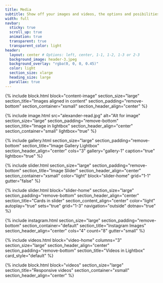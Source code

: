 ```yaml
---
title: Media
subtitle: Show off your images and videos, the options and posibilities are endless.
width: full
navbar:
  sticky: true
  scroll_up: true
  animation: true
  transparent: true
  transparent_color: light
header:
  layout: center # Options: left, center, 1-1, 1-2, 1-3 or 2-3
  background_image: header-3.jpeg
  background_overlay: "rgba(0, 0, 0, 0.45)"
  color: light
  section_size: xlarge
  heading_size: large
  parallax: true
---
```


{% include block.html 
  block="content-image"
  section_size="large"
  section_title="Images aligned in content"
  section_padding="remove-bottom"
  section_container="xsmall"
  section_header_align="center"
%}

{% include image.html 
	src="alexander-read.jpg"
  alt="Alt for image"
  section_size="large"
  section_padding="remove-bottom"
  section_title="Image in lightbox"
  section_header_align="center"
  section_container="small"
  lightbox="true"
%}

{% include gallery.html 
  section_size="large"
  section_padding="remove-bottom"
  section_title="Image Gallery Lightbox" 
  section_header_align="center"
  cols="3"
  gallery="gallery-1"
  caption="true"
  lightbox="true"
%}

{% include slider.html 
  section_size="large"
  section_padding="remove-bottom"
  section_title="Image Slider" 
  section_header_align="center"
  section_container="xsmall"
  color="light"
  block="slider-home" 
  grid="1-1"
  gutter="false"
%}

{% include slider.html 
  block="slider-home" 
  section_size="large"
  section_padding="remove-bottom"
  section_header_align="center" 
  section_title="Cards in slider" 
  section_content_align="center"
  color="light"
  autoplay="true"
  sets="true"
  grid="1-3"
  navigation="outside"
  dotnav="true"
%}

{% include instagram.html 
  section_size="large"
  section_padding="remove-bottom"
  section_container="default"
  section_title="Instagram Images"
  section_header_align="center"
  cols="4" 
  count="8" 
  gutter="small"
%}

{% include videos.html 
  block="video-home" 
  columns="3" 
  section_size="large"
  section_header_align="center"
  section_padding="remove-bottom"
  section_title="Videos in Lightbox" 
  card_style="default"
%}

{% include block.html 
  block="videos"
  section_size="large"
  section_title="Responsive videos" 
  section_container="xsmall"
  section_header_align="center"
%}
